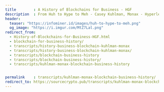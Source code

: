```yaml
---
title        : A History of Blockchains for Business - HGF
description  : From Huh to Hype to Meh - Casey Kuhlman, Monax - Hyperledger Global Forum
header:
  teaser: "https://infominer.id/images/huh-to-hype-to-meh.png"
  og_image: "https://i.imgur.com/MtZ7Lal.png"
redirect_from: 
  - History-of-Blockchains-for-Business-HGF.html
  - blockchain-for-business-history/
  - transcripts/history-business-blockchain-kuhlman-monax
  - transcripts/history-business-blockchain-kuhlman-monax/
  - transcripts/blockchain-business-history
  - transcripts/blockchain-business-history/
  - transcripts/kuhlman-monax-blockchain-business-history


permalink    : transcripts/kuhlman-monax-blockchain-business-history/
redirect_to: https://sourcecrypto.pub/transcripts/kuhlman-monax-blockchain-business-history/
---
```

